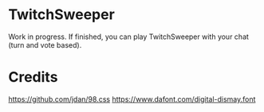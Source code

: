 # TwitchSweeper
Work in progress. If finished, you can play TwitchSweeper with your chat (turn and vote based).

# Credits
https://github.com/jdan/98.css
https://www.dafont.com/digital-dismay.font
